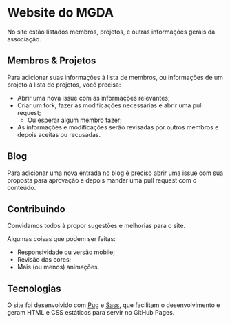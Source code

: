 # Website do MGDA

No site estão listados membros, projetos, e outras informações gerais da associação.

## Membros & Projetos
Para adicionar suas informações à lista de membros, ou informações de um projeto à lista de projetos, você precisa:
 - Abrir uma nova issue com as informações relevantes;
 - Criar um fork, fazer as modificações necessárias e abrir uma pull request;
   - Ou esperar algum membro fazer;
 - As informações e modificações serão revisadas por outros membros e depois aceitas ou recusadas.
 
 ## Blog
 Para adicionar uma nova entrada no blog é preciso abrir uma issue com
 sua proposta para aprovação e depois mandar uma pull request com o conteúdo.
 
 ## Contribuindo
 Convidamos todos à propor sugestões e melhorias para o site.
 
 Algumas coisas que podem ser feitas:
  - Responsividade ou versão mobile;
  - Revisão das cores;
  - Mais (ou menos) animações.
  
## Tecnologias
O site foi desenvolvido com [Pug](https://pugjs.org/) e [Sass](https://sass-lang.com/), que facilitam
o desenvolvimento e geram HTML e CSS estáticos para servir no GitHub Pages.
